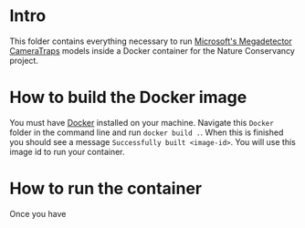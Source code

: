 # Intro
This folder contains everything necessary to run [Microsoft's Megadetector CameraTraps](https://github.com/Microsoft/CameraTraps) models inside a Docker container for the Nature Conservancy project.

# How to build the Docker image
You must have [Docker](https://www.docker.com) installed on your machine. Navigate this `Docker` folder in the command line and run `docker build .`.
When this is finished you should see a message `Successfully built <image-id>`. You will use this image id to run your container.

# How to run the container
Once you have